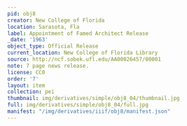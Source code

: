 ```yaml
---
pid: obj8
creator: New College of Florida
location: Sarasota, Fla
label: Appointment of Famed Architect Release
_date: '1963'
object_type: Official Release
current_location: New College of Florida Library
source: http://ncf.sobek.ufl.edu/AA00026457/00001
note: 7 page news release.
license: CC0
order: '7'
layout: item
collection: pei
thumbnail: img/derivatives/simple/obj8_04/thumbnail.jpg
full: img/derivatives/simple/obj8_04/full.jpg
manifest: "/img/derivatives/iiif/obj8/manifest.json"
---
```

